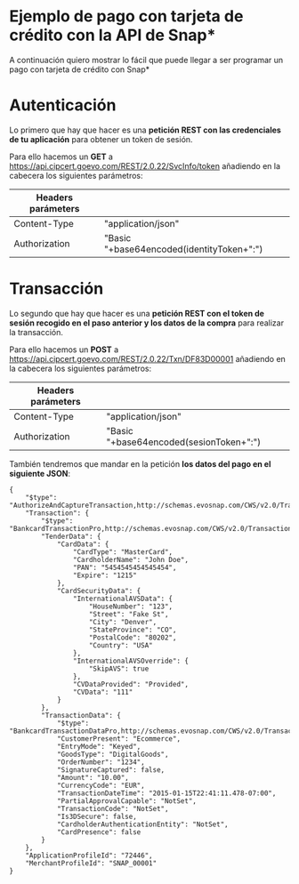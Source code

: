 # Ejemplo de pago con tarjeta de crédito con la API de Snap*

A continuación quiero mostrar lo fácil que puede llegar a ser programar un pago con tarjeta de crédito con Snap*

# Autenticación

Lo primero que hay que hacer es una **petición REST con las credenciales de tu aplicación** para obtener un token de sesión.

Para ello hacemos un **GET** a https://api.cipcert.goevo.com/REST/2.0.22/SvcInfo/token añadiendo en la cabecera los siguientes parámetros:

| Headers parámeters |                                           |
|--------------------|-------------------------------------------|
| Content-Type       | "application/json"                        |
| Authorization      | "Basic "+base64encoded(identityToken+":") |

# Transacción

Lo segundo que hay que hacer es una **petición REST con el token de sesión recogido en el paso anterior y los datos de la compra** para realizar la transacción.

Para ello hacemos un **POST** a https://api.cipcert.goevo.com/REST/2.0.22/Txn/DF83D00001 añadiendo en la cabecera los siguientes parámetros:

| Headers parámeters |                                           |
|--------------------|-------------------------------------------|
| Content-Type       | "application/json"                        |
| Authorization      | "Basic "+base64encoded(sesionToken+":")   |

También tendremos que mandar en la petición **los datos del pago en el siguiente JSON**:

~~~
{
    "$type": "AuthorizeAndCaptureTransaction,http://schemas.evosnap.com/CWS/v2.0/Transactions/Rest",
    "Transaction": {
        "$type": "BankcardTransactionPro,http://schemas.evosnap.com/CWS/v2.0/Transactions/Bankcard/Pro",
        "TenderData": {
            "CardData": {
                "CardType": "MasterCard",
                "CardholderName": "John Doe",
                "PAN": "5454545454545454",
                "Expire": "1215"
            },
            "CardSecurityData": {
                "InternationalAVSData": {
                    "HouseNumber": "123",
                    "Street": "Fake St",
                    "City": "Denver",
                    "StateProvince": "CO",
                    "PostalCode": "80202",
                    "Country": "USA"
                },
                "InternationalAVSOverride": {
                    "SkipAVS": true
                },
                "CVDataProvided": "Provided",
                "CVData": "111"
            }
        },
        "TransactionData": {
            "$type": "BankcardTransactionDataPro,http://schemas.evosnap.com/CWS/v2.0/Transactions/Bankcard/Pro",
            "CustomerPresent": "Ecommerce",
            "EntryMode": "Keyed",
            "GoodsType": "DigitalGoods",
            "OrderNumber": "1234",
            "SignatureCaptured": false,
            "Amount": "10.00",
            "CurrencyCode": "EUR",
            "TransactionDateTime": "2015-01-15T22:41:11.478-07:00",
            "PartialApprovalCapable": "NotSet",
            "TransactionCode": "NotSet",
            "Is3DSecure": false,
            "CardholderAuthenticationEntity": "NotSet",
            "CardPresence": false
        }
    },
    "ApplicationProfileId": "72446",
    "MerchantProfileId": "SNAP_00001"
}
~~~